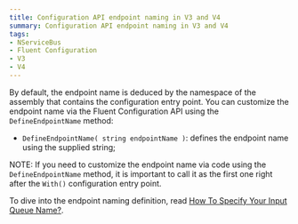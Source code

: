```yaml
---
title: Configuration API endpoint naming in V3 and V4
summary: Configuration API endpoint naming in V3 and V4
tags:
- NServiceBus
- Fluent Configuration
- V3
- V4
---
```


By default, the endpoint name is deduced by the namespace of the assembly that contains the configuration entry point. You can customize the endpoint name via the Fluent Configuration API using the `DefineEndpointName` method:            

* `DefineEndpointName( string endpointName )`: defines the endpoint name using the supplied string; 

NOTE: If you need to customize the endpoint name via code using the `DefineEndpointName` method, it is important to call it as the first one right after the `With()` configuration entry point.

To dive into the endpoint naming definition, read [How To Specify Your Input Queue Name?](how-to-specify-your-input-queue-name).